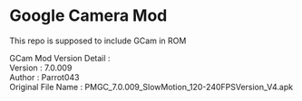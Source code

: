 # Google Camera Mod
This repo is supposed to include GCam in ROM

GCam Mod Version Detail :<br/>Version : 7.0.009<br/>Author : Parrot043<br/>Original File Name : PMGC_7.0.009_SlowMotion_120-240FPSVersion_V4.apk
